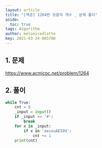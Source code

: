 ```yaml
---
layout: article
title: "[백준] 1264번 모음의 개수 _ 문제 풀이"
aside:
  toc: true
tags: Algorithm 
author: melonicedlatte
key: 2021-03-24-005700
---  
```


## 1. 문제

https://www.acmicpc.net/problem/1264

## 2. 풀이

~~~python
while True:
    cnt = 0
    _input = input()
    if _input == '#':
        break
    for x in _input:
        if x in 'aeiouAEIOU':
            cnt += 1
    print(cnt)
~~~